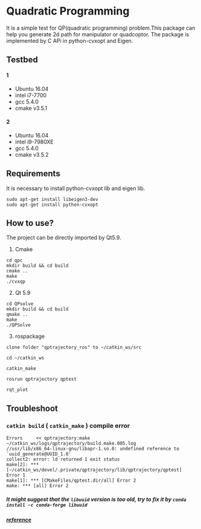 # Quadratic Programming
It is a simple test for QP(quadratic programming) problem.This package can help you generate 2d path for manipulator or quadcoptor. The package is implemented by C APi in python-cvxopt and Eigen. 


## Testbed
#### 1
* Ubuntu 16.04
* intel i7-7700
* gcc 5.4.0
* cmake v3.5.1

#### 2
* Ubuntu 16.04
* intel i9-7980XE
* gcc 5.4.0
* cmake v3.5.2

## Requirements

It is necessary to install python-cvxopt lib and eigen lib. 

```
sudo apt-get install libeigen3-dev
sudo apt-get install python-cvxopt

```

## How to use?
The project can be directly imported by Qt5.9. 
1. Cmake
```
cd qpc 
mkdir build && cd build
cmake ..
make
./cvxqp
```
2. Qt 5.9
```
cd QPsolve
mkdir build && cd build
qmake ..
make
./QPSolve
```
3. rospackage
```
clone folder "qptrajectory_ros" to ~/catkin_ws/src

cd ~/catkin_ws

catkin_make

rosrun qptrajectory qptest

rqt_plot

```

## Troubleshoot

### `catkin build` ( `catkin_make` ) compile error

```
Errors     << qptrajectory:make ~/catkin_ws/logs/qptrajectory/build.make.005.log             
//usr/lib/x86_64-linux-gnu/libapr-1.so.0: undefined reference to `uuid_generate@UUID_1.0'
collect2: error: ld returned 1 exit status
make[2]: *** [~/catkin_ws/devel/.private/qptrajectory/lib/qptrajectory/qptest] Error 1
make[1]: *** [CMakeFiles/qptest.dir/all] Error 2
make: *** [all] Error 2
```
##### It might suggest that the `libuuid` version is too old, try to fix it by `conda install -c conda-forge libuuid `
##### [reference](https://github.com/uzh-rpg/rpg_esim/issues/7)



